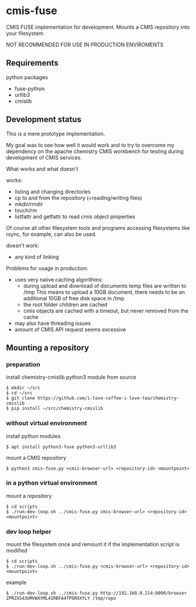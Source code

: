 # cmis-fuse

CMIS FUSE implementation for development. Mounts a CMIS repository into your filesystem.

NOT RECOMMENDED FOR USE IN PRODUCTION ENVIROMENTS 


## Requirements

python packages
- fuse-python
- urllib3
- cmislib

## Development status

This is a mere prototype implementation.

My goal was to see how well it would work and to try to overcome my dependency
on the apache chemistry CMIS workbench for testing during development of CMIS services.

What works and what doesn't

works:

- listing and changing directories
- cp to and from the repository (=reading/writing files)
- mkdir/rmdir
- touch/rm
- listfattr and getfattr to read cmis object properties

Of course all other filesystem tools and programs accessing
filesystems like rsync, for example, can also be used.


doesn't work:
- any kind of linking


Problems for usage in production:
- uses very naiive caching algorithms:
  - during upload and download of documents temp files are written to /tmp
    This means to upload a 10GB document, there needs to be an additional 10GB of free disk space in /tmp 
  - the root folder children are cached
  - cmis objects are cached with a timeout, but never removed from the cache
- may also have threading issues
- amount of CMIS API request seems excessive





## Mounting a repository 

### preparation

install chemistry-cmislib python3 module from source

	$ mkdir ~/src
	$ cd ~/src
	$ git clone https://github.com/i-love-coffee-i-love-tea/chemistry-cmislib
	$ pip install ~/src/chemistry-cmislib

### without virtual environment

install python modules

	$ apt install python3-fuse python3-urllib3
 
mount a CMIS repository

	$ python3 cmis-fuse.py <cmis-browser-url> <repository-id> <mountpoint>


### in a python virtual environment

mount a repository

	$ cd scripts
	$ ./run-dev-loop.sh ../cmis-fuse.py cmis-browser-url> <repository-id> <mountpoint>

### dev loop helper

mount the filesystem once and remount it if the implementation script is modified

	$ cd scripts
	$ ./run-dev-loop.sh ../cmis-fuse.py <cmis-browser-url> <repository-id> <mountpoint>

example

	$ ./run-dev-loop.sh ../cmis-fuse.py http://192.168.0.214:8090/browser ZPRZXS43UMVWXYML4IRBFA4TPORXXYLY /tmp/repo


